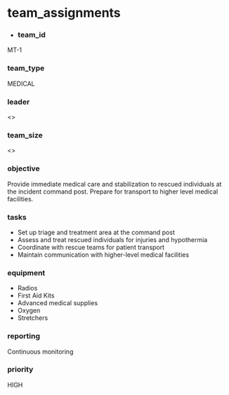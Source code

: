 # team_assignments
- ### team_id
MT-1
### team_type
MEDICAL
### leader
<>
### team_size
<>
### objective
Provide immediate medical care and stabilization to rescued individuals at the incident command post. Prepare for transport to higher level medical facilities.
### tasks
- Set up triage and treatment area at the command post
- Assess and treat rescued individuals for injuries and hypothermia
- Coordinate with rescue teams for patient transport
- Maintain communication with higher-level medical facilities
### equipment
- Radios
- First Aid Kits
- Advanced medical supplies
- Oxygen
- Stretchers
### reporting
Continuous monitoring
### priority
HIGH
